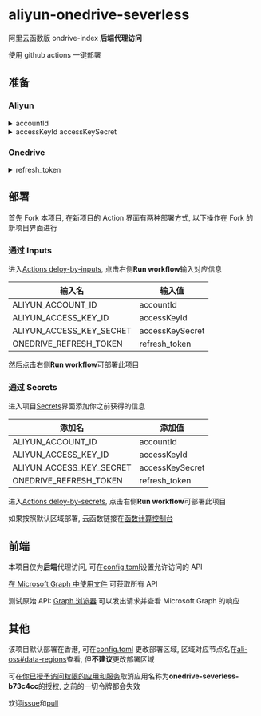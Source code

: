 <!--
 * @Date: 2020-10-04 17:24:47
 * @LastEditors: lisonge
 * @Author: lisonge
 * @LastEditTime: 2020-10-07 13:37:11
-->

# aliyun-onedrive-severless

阿里云函数版 ondrive-index **后端代理访问**

使用 github actions 一键部署

## 准备

### Aliyun

<details>

<summary>accountId</summary>

在[账号管理-安全设置](https://account.console.aliyun.com/#/secure) 账号 ID 在头像右侧第二行文字

</details>

<details>

<summary>accessKeyId accessKeySecret</summary>

方式 1: 在[RAM 访问控制 - AccessKey 管理](https://ram.console.aliyun.com/manage/ak) 创建 AccessKey

方式 2: 在[RAM 访问控制 - 用户](https://ram.console.aliyun.com/users/new) 创建子用户, 随意填写登录名及显示名，勾选编程访问，点击创建, 添加权限[AliyunFCFullAccess, AliyunOSSFullAccess]

</details>

### Onedrive

<details>
<summary>refresh_token</summary>

在[graph-auth-pages](https://dev.songe.li/aliyun-onedrive-severless/graph-auth-pages/index.html)获取授权令牌

</details>

## 部署

首先 Fork 本项目, 在新项目的 Action 界面有两种部署方式, 以下操作在 Fork 的新项目界面进行

### 通过 Inputs

进入[Actions deloy-by-inputs](../../actions?query=workflow%3Adeloy-by-inputs), 点击右侧**Run workflow**输入对应信息

| 输入名                   | 输入值          |
| ------------------------ | --------------- |
| ALIYUN_ACCOUNT_ID        | accountId       |
| ALIYUN_ACCESS_KEY_ID     | accessKeyId     |
| ALIYUN_ACCESS_KEY_SECRET | accessKeySecret |
| ONEDRIVE_REFRESH_TOKEN   | refresh_token   |

然后点击右侧**Run workflow**可部署此项目

### 通过 Secrets

进入项目[Secrets](../../settings/secrets/new)界面添加你之前获得的信息

| 添加名                   | 添加值          |
| ------------------------ | --------------- |
| ALIYUN_ACCOUNT_ID        | accountId       |
| ALIYUN_ACCESS_KEY_ID     | accessKeyId     |
| ALIYUN_ACCESS_KEY_SECRET | accessKeySecret |
| ONEDRIVE_REFRESH_TOKEN   | refresh_token   |

进入[Actions deloy-by-secrets](../../actions?query=workflow%3Adeloy-by-secrets), 点击右侧**Run workflow**可部署此项目

如果按照默认区域部署, 云函数链接在[函数计算控制台](https://fc.console.aliyun.com/fc/service/cn-hongkong/aliyun-severless-b395ab/function/onedrive-severless/overview)

## 前端

本项目仅为**后端**代理访问, 可在[config.toml](./config.toml)设置允许访问的 API

[在 Microsoft Graph 中使用文件](https://docs.microsoft.com/zh-cn/graph/api/resources/onedrive) 可获取所有 API

测试原始 API: [Graph 浏览器](https://developer.microsoft.com/zh-cn/graph/graph-explorer) 可以发出请求并查看 Microsoft Graph 的响应

## 其他

该项目默认部署在香港, 可在[config.toml](./config.toml) 更改部署区域, 区域对应节点名在[ali-oss#data-regions](https://github.com/ali-sdk/ali-oss#data-regions)查看, 但**不建议**更改部署区域

可在[你已授予访问权限的应用和服务](https://account.live.com/consent/Manage)取消应用名称为**onedrive-severless-b73c4cc**的授权, 之前的一切令牌都会失效

欢迎[issue](../../issues)和[pull](../../pulls)
